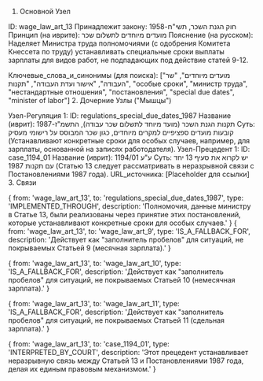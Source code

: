 1. Основной Узел

ID: wage_law_art_13
Принадлежит закону: חוק הגנת השכר, תשי"ח-1958
Принцип (на иврите): מועדים מיוחדים לתשלום שכר
Пояснение (на русском): Наделяет Министра труда полномочиями (с одобрения Комитета Кнессета по труду) устанавливать специальные сроки выплаты зарплаты для видов работ, не подпадающих под действие статей 9-12. 

Ключевые_слова_и_синонимы (для поиска): ["מועדים מיוחדים", "שר העבודה", "אישור ועדת העבודה", "תקנות", "особые сроки", "министр труда", "нестандартные отношения", "постановления", "special due dates", "minister of labor"]
2. Дочерние Узлы ("Мышцы")

Узел-Регуляция 1:
ID: regulations_special_due_dates_1987
Название (иврит): תקנות הגנת השכר (מועד מיוחד לתשלום שכר עבודה), התשמ"ז-1987
Суть: קובעות מועדים ספציפיים למקרים מיוחדים, כגון שכר המבוסס על רישומי מעסיק (Устанавливают конкретные сроки для особых случаев, например, для зарплаты, основанной на записях работодателя). 
Узел-Прецедент 1:
ID: case_1194_01
Название (иврит): ע"ע 1194/01
Суть: יש לקרוא את סעיף 13 יחד עם תקנות 1987 (Статью 13 следует рассматривать в неразрывной связи с Постановлениями 1987 года). 
URL_источника: [Placeholder для ссылки]
3. Связи

{ from: 'wage_law_art_13', to: 'regulations_special_due_dates_1987', type: 'IMPLEMENTED_THROUGH', description: 'Полномочия, данные министру в Статье 13, были реализованы через принятие этих постановлений, которые устанавливают конкретные сроки для особых случаев.' } 
{ from: 'wage_law_art_13', to: 'wage_law_art_9', type: 'IS_A_FALLBACK_FOR', description: 'Действует как "заполнитель пробелов" для ситуаций, не покрываемых Статьей 9 (месячная зарплата).' } 

{ from: 'wage_law_art_13', to: 'wage_law_art_10', type: 'IS_A_FALLBACK_FOR', description: 'Действует как "заполнитель пробелов" для ситуаций, не покрываемых Статьей 10 (немесячная зарплата).' } 

{ from: 'wage_law_art_13', to: 'wage_law_art_11', type: 'IS_A_FALLBACK_FOR', description: 'Действует как "заполнитель пробелов" для ситуаций, не покрываемых Статьей 11 (сдельная зарплата).' } 

{ from: 'wage_law_art_13', to: 'case_1194_01', type: 'INTERPRETED_BY_COURT', description: 'Этот прецедент устанавливает неразрывную связь между Статьей 13 и Постановлениями 1987 года, делая их единым правовым механизмом.' } 
